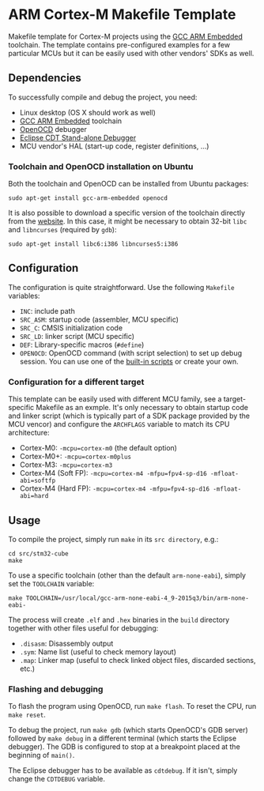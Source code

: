 # ARM Cortex-M Makefile Template

Makefile template for Cortex-M projects using the [GCC ARM Embedded][1]
toolchain. The template contains pre-configured examples for a few particular
MCUs but it can be easily used with other vendors' SDKs as well.

## Dependencies

To successfully compile and debug the project, you need:

- Linux desktop (OS X should work as well)
- [GCC ARM Embedded][1] toolchain
- [OpenOCD][2] debugger
- [Eclipse CDT Stand-alone Debugger][3]
- MCU vendor's HAL (start-up code, register definitions, ...)

### Toolchain and OpenOCD installation on Ubuntu

Both the toolchain and OpenOCD can be installed from Ubuntu packages:

	sudo apt-get install gcc-arm-embedded openocd

It is also possible to download a specific version of the toolchain directly
from the [website][1]. In this case, it might be necessary to obtain 32-bit
`libc` and `libncurses` (required by `gdb`):

	sudo apt-get install libc6:i386 libncurses5:i386

## Configuration

The configuration is quite straightforward. Use the following `Makefile`
variables:

- `INC`: include path
- `SRC_ASM`: startup code (assembler, MCU specific)
- `SRC_C`: CMSIS initialization code
- `SRC_LD`: linker script (MCU specific)
- `DEF`: Library-specific macros (`#define`)
- `OPENOCD`: OpenOCD command (with script selection) to set up debug session.
  You can use one of the [built-in scripts][4] or create your own.

### Configuration for a different target

This template can be easily used with different MCU family, see a
target-specific Makefile as an exmple. It's only necessary to obtain
startup code and linker script (which is typically part of a SDK package
provided by the MCU vencor) and configure the `ARCHFLAGS` variable to match its
CPU architecture:

- Cortex-M0: `-mcpu=cortex-m0` (the default option)
- Cortex-M0+: `-mcpu=cortex-m0plus`
- Cortex-M3: `-mcpu=cortex-m3`
- Cortex-M4 (Soft FP): `-mcpu=cortex-m4 -mfpu=fpv4-sp-d16 -mfloat-abi=softfp`
- Cortex-M4 (Hard FP): `-mcpu=cortex-m4 -mfpu=fpv4-sp-d16 -mfloat-abi=hard`

## Usage

To compile the project, simply run `make` in its `src directory`, e.g.:

	cd src/stm32-cube
	make

To use a specific toolchain (other than the default `arm-none-eabi`), simply
set the `TOOLCHAIN` variable:

	make TOOLCHAIN=/usr/local/gcc-arm-none-eabi-4_9-2015q3/bin/arm-none-eabi-

The process will create `.elf` and `.hex` binaries in the `build` directory
together with other files useful for debugging:

- `.disasm`: Disassembly output
- `.sym`: Name list (useful to check memory layout)
- `.map`: Linker map (useful to check linked object files, discarded sections,
  etc.)

### Flashing and debugging

To flash the program using OpenOCD, run `make flash`. To reset the CPU, run
`make reset`.

To debug the project, run `make gdb` (which starts OpenOCD's GDB server)
followed by `make debug` in a different terminal (which starts the Eclipse
debugger). The GDB is configured to stop at a breakpoint placed at the beginning
of `main()`.

The Eclipse debugger has to be available as `cdtdebug`. If it isn't, simply
change the `CDTDEBUG` variable.

[1]: https://launchpad.net/gcc-arm-embedded
[2]: http://openocd.org/
[3]: https://wiki.eclipse.org/CDT/StandaloneDebugger
[4]: https://github.com/ntfreak/openocd/tree/master/tcl/board
